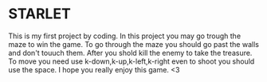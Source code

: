 # STARLET
This is my first project by coding.
In this project you may go trough the maze to win the game.
To go through the maze you should go past the walls and don't touuch them. After you shold kill the enemy to take the treasure.
To move you need use k-down,k-up,k-left,k-right even to shoot you should use the space.
I hope you really enjoy this game. <3
